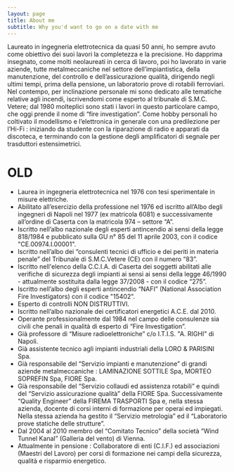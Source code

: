 ```yaml
---
layout: page
title: About me
subtitle: Why you'd want to go on a date with me
---
```


Laureato in ingegneria elettrotecnica da quasi 50 anni, ho sempre avuto come obiettivo dei suoi lavori la completezza e la precisione. Ho dapprima insegnato, come molti neolaureati in cerca di lavoro, poi ho lavorato in varie aziende, tutte metalmeccaniche nel settore dell’impiantistica, della manutenzione, del controllo e dell’assicurazione qualità, dirigendo negli ultimi tempi, prima della pensione, un laboratorio prove di rotabili ferroviari. Nel contempo, per inclinazione personale mi sono dedicato alle tematiche relative agli incendi, iscrivendomi come esperto al tribunale di S.M.C. Vetere; dal 1980 molteplici sono stati i lavori in questo particolare campo, che oggi prende il nome di “fire investigation”. Come hobby personali ho coltivato il modellismo e l’elettronica in generale con una predilezione per l’Hi-Fi : iniziando da studente con la riparazione di radio e apparati da discoteca, e terminando con la gestione degli amplificatori di segnale per trasduttori estensimetrici.


# OLD
- Laurea in ingegneria elettrotecnica nel 1976 con tesi sperimentale in misure elettriche.
- Abilitato all’esercizio della professione nel 1976 ed iscritto all’Albo degli ingegneri di Napoli nel 1977 (ex matricola 6081) e successivamente all’ordine di Caserta con la matricola 974 – settore “A”.
- Iscritto nell’albo nazionale degli esperti antincendio ai sensi della legge 818/1984 e pubblicato sulla GU n° 85 del 11 aprile 2003, con il codice "CE.00974.I.00001".
- Iscritto nell’albo dei “consulenti tecnici di ufficio e dei periti in materia penale” del Tribunale di S.M.C.Vetere (CE) con il numero “83”.
- Iscritto nell'elenco della C.C.I.A. di Caserta dei soggetti abilitati alle verifiche di sicurezza degli impianti ai sensi ai sensi della legge 46/1990 - attualmente sostituita dalla legge 37/2008 - con il codice “275”.
- Iscritto nell’albo degli esperti antincendio “NAFI” (National Association Fire Investigators) con il codice "15402".
- Esperto di controlli NON DISTRUTTIVI.
- Iscritto nell’albo nazionale dei certificatori energetici A.C.E. dal 2010.
- Operante professionalmente dal 1984 nel campo delle consulenze sia civili che penali in qualità di esperto di “Fire Investigation”.
- Già professore di “Misure radioelettroniche” c/o I.T.I.S. "A. RIGHI" di Napoli.
- Già assistente tecnico agli impianti industriali della LORO & PARISINI Spa.
- Già responsabile del “Servizio impianti e manutenzione” di grandi aziende metalmeccaniche : LAMINAZIONE SOTTILE Spa, MORTEO SOPREFIN Spa, FIORE Spa.
- Già responsabile del “Servizio collaudi ed assistenza rotabili” e quindi del “Servizio assicurazione qualità” della FIORE Spa. Successivamente “Quality Engineer” della FIREMA TRASPORTI Spa e, nella stessa azienda, docente di corsi interni di formazione per operai ed impiegati. Nella stessa azienda ha gestito il “Servizio metrologia” ed il “Laboratorio prove statiche delle strutture”.
- Dal 2004 al 2010 membro del “Comitato Tecnico” della società “Wind Tunnel Kanal” (Galleria del vento) di Vienna.
- Attualmente in pensione : Collaboratore di enti (C.I.F.) ed associazioni (Maestri del Lavoro) per corsi di formazione nei campi della sicurezza, qualità e risparmio energetico.

